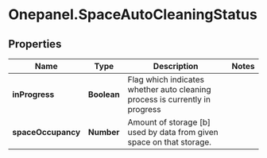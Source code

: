 # Onepanel.SpaceAutoCleaningStatus

## Properties
Name | Type | Description | Notes
------------ | ------------- | ------------- | -------------
**inProgress** | **Boolean** | Flag which indicates whether auto cleaning process is currently in progress  | 
**spaceOccupancy** | **Number** | Amount of storage [b] used by data from given space on that storage. | 


